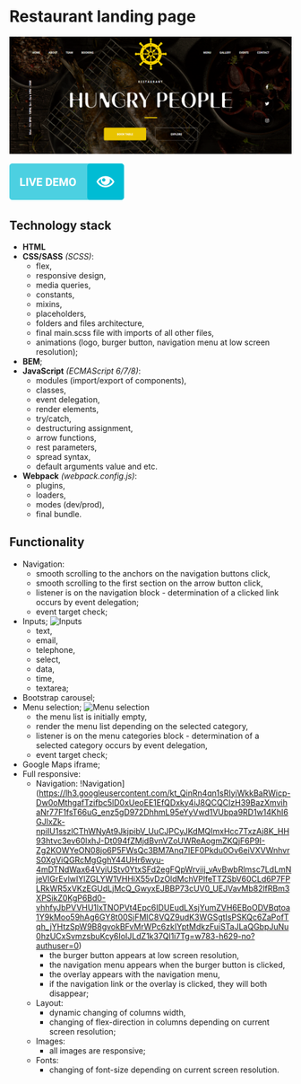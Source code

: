 # Restaurant landing page #
![Restaurant landing page](public/preview.png)

[![Demo-button](public/demo-button.png)](https://gleb-bayeshko.github.io/restaurant-landing-page/)

## Technology stack ##
* **HTML**
* **CSS/SASS** *(SCSS)*:
  * flex,
  * responsive design,
  * media queries,
  * constants,
  * mixins,
  * placeholders,
  * folders and files architecture,
  * final main.scss file with imports of all other files,
  * animations (logo, burger button, navigation menu at low screen resolution);
* **BEM**;
* **JavaScript** *(ECMAScript 6/7/8)*:
  * modules (import/export of components),
  * classes,
  * event delegation,
  * render elements,
  * try/catch,
  * destructuring assignment,
  * arrow functions,
  * rest parameters,
  * spread syntax,
  * default arguments value and etc.
* **Webpack** *(webpack.config.js)*:
  * plugins,
  * loaders,
  * modes (dev/prod),
  * final bundle.

## Functionality ##
- Navigation:
  - smooth scrolling to the anchors on the navigation buttons click,
  - smooth scrolling to the first section on the arrow button click,
  - listener is on the navigation block - determination of a clicked link occurs by event delegation;
  - event target check;
- Inputs;
  ![Inputs](https://lh3.googleusercontent.com/NYSCx7BEtX86WzJrCzuZ-UqOMvfXAmXP9WK0LWQHchkFJaOoHsHPXKh83VPB_6W1IOrq610JBtG3Ev4QXlWq25HRatM_pZnq1H18t2RX49BZOt7WqNuMmS0jtxCB9rFSUEgvdRo02ximae7xdFo3DhnF4p0gURyZYkutPU5H196vfKJKM5nSBcYc14u_lW43AAlRBqLVxJsq0ssmb02GLxxbRQ4hD-IFVPV-R7L1Nv9fUYSOM1CylL0y08d5f23oNCLoAvY0j5LT89WMhyyRASBKbCE9GyoUeiIsWdx5-yAg7nLpPU7JOPKy-7TRmyLC66mvOfSWv_wtGfFCHQTMy5X3w6ms0e6he_1FSER-dHHuqYVeFktvS3ynaozkQhNyTWXQ4FNeR-uJf_tR3Xp7hespi81g738ACjkJ8iJin6BRzGVd6rBKwMmwSM3wDSV-11niGTZbTOfNtFve4txMLgxpdIJNnDXCM4TpiQFvdYwpVL2FXOO4Wr5HTxG77fubxhR1DpZHHbRtQKwJYDmOb_XEtj_0F7TUUrAZ34ETLm6qtrZF5LibwmS_q5wxKAObI1c5kECjmeY7ac3738PoLE9yGkUo3fO12SJ6Ka3XWOsTG5TJDdrxLNsYecLoCcSPoy5ViVVLIZk8dFZvcXV4Op0U9yImGGXpypDiT6zTR6ejHsnT60c1CCdJM2S4Xw=w1337-h617-no?authuser=0)
  - text,
  - email,
  - telephone,
  - select,
  - data,
  - time,
  - textarea;
- Bootstrap carousel;
- Menu selection;
  ![Menu selection](https://lh3.googleusercontent.com/pZY7PBxkc7BlzL08hMds-iEW4DU3z17Rf2cN8aw_uxEYbkWjrD40CY-Md2gSBs8YM2A3j1aNp5elqH2tYUdTcOZlxmmnQvcbzfWswaN9uqQwbZd5Pa78-Egrj5iMBHRsQNDte7Irq5RxZMvHJ31mIOGsNyet6s6e-WmDFoJEC5xQne_vegYcm4H3UXaMSl9e_1VvQgPF637fiwUSw3Pp3fpliH3tPFKDBqJQ_gS_XAT75iDwqcgFt41jp-JQLAWsd_MQzs-w--mWAuJavJvw_-NTgLYgY9z5CeosYSiSRT8awoqdtH5-pA2QEKUUhR4hUSerHOytqf-jdxTOq-gW7bPTNhIcGE9YUu9XDCLaZPY5Dbf9SUt9dKcC4r2XAV6LNlmIN28Dt7PGYimWvYfNztqvQpTEmYopzERO7pt8O-3m83Ark2u7lqzoXXKX65p9vulOhgZQp4AuMYMWTvThpYjqDcobJeKYfK6BucXgAmWfwro9L8qRCKmTK1E9QEydWoAAm7SgDe5OAkQpLgQRdgKQ99dDV1CNE8M0QbvfSDggId5qEiufmVlM1Y5-L86mM0VpWaNDuB8tuHwX9B1DdE7W4OMjZ3pwTtOMXVDg1dlfDNG1BaaNgwjuv_LD-JwTvLsJhT5leCp0aQGXJ43byN-kKYF-gtEf7bWfd2CsjAXauy1uPURHo7jpCWA2Vg=w1352-h475-no?authuser=0)
  - the menu list is initially empty,
  - render the menu list depending on the selected category,
  - listener is on the menu categories block - determination of a selected category occurs by event delegation,
  - event target check;
- Google Maps iframe;
- Full responsive:
  - Navigation:
    !Navigation](https://lh3.googleusercontent.com/kt_QinRn4qn1sRIyiWkkBaRWicp-Dw0oMthgafTzifbc5lD0xUeoEE1EfQDxky4iJ8QCQCIzH39BazXmvihaNr77F1fsT66uG_enz5gD972DhhmL95eYyVwd1VUbpa9RD1w14KhI6GJlxZk-npiIU1sszlCThWNyAt9JkjpibV_UuCJPCyJKdMQImxHcc7TxzAj8K_HH93htvc3ev60lxhJ-Dt094fZMjdBvnVZoUWReAogmZKQjF6P9I-Zg2KOWYeON08jo6P5FWsQc3BM7Anq7IEF0Pkdu0Ov6eiVXVWnhvrS0XgViQGRcMgGghY44UHr6wyu-4mDTNdWax64VyiUStv0YtxSFd2egFQpWrviij_vAvBwbRlmsc7LdLmNjeVIGrEvlwIYlZGLYW1VHHiX55vDzOldMchVPlfeTTZSbV60CLd6P7FPLRkWR5xVKzEGUdLjMcQ_GwyxEJBBP73cUV0_UEJVavMb82lfRBm3XPSikZ0KgP6Bd0-vhhfyJbPVVHU1lxTNOPVt4Epc6IDUEudLXsjYumZVH6EBoODVBqtoa1Y9kMoo59hAg6GY8t00SjFMlC8VQZ9udK3WGSgtIsPSKQc6ZaPofTqh_jYHtzSpW9B8gvokBFvMrWPc6zkIYptMdkzFuiSTaJLaQGbpJuNu0hzUCxSvmzsbuKcy6IoIJLdZ1k37Ql1i7Tg=w783-h629-no?authuser=0)
    - the burger button appears at low screen resolution,
    - the navigation menu appears when the burger button is clicked,
    - the overlay appears with the navigation menu,
    - if the navigation link or the overlay is clicked, they will both disappear;
  - Layout:
    - dynamic changing of columns width,
    - changing of flex-direction in columns depending on current screen resolution;
  - Images:
    - all images are responsive;
  - Fonts:
    - changing of font-size depending on current screen resolution.
